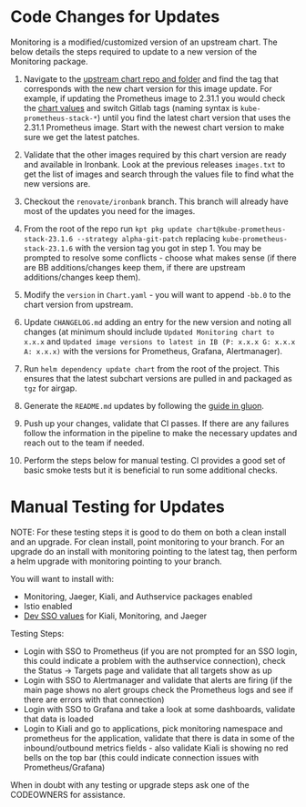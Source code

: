 # Code Changes for Updates

Monitoring is a modified/customized version of an upstream chart. The below details the steps required to update to a new version of the Monitoring package.

1. Navigate to the [upstream chart repo and folder](https://github.com/prometheus-community/helm-charts/tree/main/charts/kube-prometheus-stack) and find the tag that corresponds with the new chart version for this image update. For example, if updating the Prometheus image to 2.31.1 you would check the [chart values](https://github.com/prometheus-community/helm-charts/blob/kube-prometheus-stack-23.1.6/charts/kube-prometheus-stack/values.yaml#L2069) and switch Gitlab tags (naming syntax is `kube-prometheus-stack-*`) until you find the latest chart version that uses the 2.31.1 Prometheus image. Start with the newest chart version to make sure we get the latest patches.

2. Validate that the other images required by this chart version are ready and available in Ironbank. Look at the previous releases `images.txt` to get the list of images and search through the values file to find what the new versions are.

3. Checkout the `renovate/ironbank` branch. This branch will already have most of the updates you need for the images.

4. From the root of the repo run `kpt pkg update chart@kube-prometheus-stack-23.1.6 --strategy alpha-git-patch` replacing `kube-prometheus-stack-23.1.6` with the version tag you got in step 1. You may be prompted to resolve some conflicts - choose what makes sense (if there are BB additions/changes keep them, if there are upstream additions/changes keep them).

5. Modify the `version` in `Chart.yaml` - you will want to append `-bb.0` to the chart version from upstream.

6. Update `CHANGELOG.md` adding an entry for the new version and noting all changes (at minimum should include `Updated Monitoring chart to x.x.x` and `Updated image versions to latest in IB (P: x.x.x G: x.x.x A: x.x.x)` with the versions for Prometheus, Grafana, Alertmanager).

7. Run `helm dependency update chart` from the root of the project. This ensures that the latest subchart versions are pulled in and packaged as `tgz` for airgap.

8. Generate the `README.md` updates by following the [guide in gluon](https://repo1.dso.mil/platform-one/big-bang/apps/library-charts/gluon/-/blob/master/docs/bb-package-readme.md).

9. Push up your changes, validate that CI passes. If there are any failures follow the information in the pipeline to make the necessary updates and reach out to the team if needed.

10. Perform the steps below for manual testing. CI provides a good set of basic smoke tests but it is beneficial to run some additional checks.

# Manual Testing for Updates

NOTE: For these testing steps it is good to do them on both a clean install and an upgrade. For clean install, point monitoring to your branch. For an upgrade do an install with monitoring pointing to the latest tag, then perform a helm upgrade with monitoring pointing to your branch.

You will want to install with:
- Monitoring, Jaeger, Kiali, and Authservice packages enabled
- Istio enabled
- [Dev SSO values](https://repo1.dso.mil/platform-one/big-bang/bigbang/-/blob/master/chart/dev-sso-values.yaml) for Kiali, Monitoring, and Jaeger

Testing Steps:
- Login with SSO to Prometheus (if you are not prompted for an SSO login, this could indicate a problem with the authservice connection), check the Status -> Targets page and validate that all targets show as up
- Login with SSO to Alertmanager and validate that alerts are firing (if the main page shows no alert groups check the Prometheus logs and see if there are errors with that connection)
- Login with SSO to Grafana and take a look at some dashboards, validate that data is loaded
- Login to Kiali and go to applications, pick monitoring namespace and prometheus for the application, validate that there is data in some of the inbound/outbound metrics fields - also validate Kiali is showing no red bells on the top bar (this could indicate connection issues with Prometheus/Grafana)

When in doubt with any testing or upgrade steps ask one of the CODEOWNERS for assistance.
